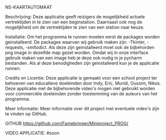 NS-KAARTAUTOMAAT

Beschrijving: 
Deze applicatie geeft reizigers de mogelijkheid actuele vertrektijden in te zien van een beginstation. Daarnaast ook nog de mogelijkheid om de vertrektijden te zien van een station naar keuze.

Installatie:
Om het programma te runnen moeten eerst de packages worden geinstalleerd. De packages waarvan wij gebruik maken zijn: 
-Tkinter, -requests, -xmltodict. Als deze zijn geinstalleerd moet ook de bijbehorden png image in dezelfde map gezet worden. Omdat wij in onze interface gebruik maken van een image heb je deze ook nodig in je pycharm bestanden. Als al deze benodigheden zijn geinstalleerd kun je de applicatie runnen.

Credits en Licentie: Deze applicatie is gemaakt voor een school project ter behoeven van educatieve doeleinden door Indy, Eric, Muridi, Oussim, Nikos.  Deze applicatie met de bijbehorende video's mogen niet gebruikt worden voor commerciële doeleinden zonder toestemming van de auteurs van het programma.

Meer informatie: Meer informatie over dit project met eventuele video's zijn te vinden op GitHub.

GITHUB https://github.com/Famebringer/Miniproject_PROG/

VIDEO APPLICATIE: #soon
